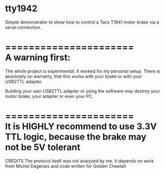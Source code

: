 # tty1942
Simple demonstrator to show how to control a Tacx T1941 motor brake via a serial connection.

======================  
**A warning first:**  
======================  

The whole project is experimental. It worked for my personal setup. There is absolutely no warranty, that this works with your brake or with your USB2TTL adapter.

Building your own USB2TTL adapter or using the software may destroy your motor brake, your adapter or even your PC.

======================  
**It is HIGHLY recommend to use 3.3V TTL logic, because the brake may not be 5V tolerant**  
======================  

CREDITS
The protocol itself was not analyzed by me. It depends on work from Michel Dagenais and code written for Golden Cheetah
